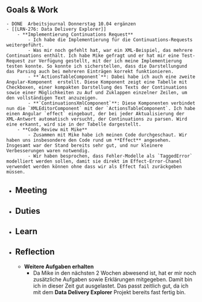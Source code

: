 ## Goals & Work
	- DONE  Arbeitsjournal Donnerstag 10.04 ergänzen
	- [[LRN-276: Data Delivery Explorer]]
		- **Implementierung Continuations Request**
			- Ich habe die Implementierung für die Continuations-Requests weitergeführt.
			- Was mir noch gefehlt hat, war ein XML-Beispiel, das mehrere Continuations enthält. Ich habe Mike gefragt und er hat mir eine Test-Request zur Verfügung gestellt, mit der ich meine Implementierung testen konnte. So konnte ich sicherstellen, dass die Darstellungund das Parsing auch bei mehreren Einträgen korrekt funktionieren.
			- **`ActionsTableComponent`**: Dabei habe ich auch eine zweite Angular-Komponent  erstellt. Diese Komponent zeigt eine Tabelle mit Checkboxen, einer kompakten Darstellung des Texts der Continuations sowie einer Möglichkeiten zu Auf und Zuklappen einzelner Zeilen, um den vollständigen Text anzuzeigen.
			- **`ContinuationsXmlComponent`**: Diese Komponenten verbindet nun die `XMLEditorComponent` mit der `ActionsTableComponent`. Ich habe einen Angular `effect` eingebaut, der bei jeder Aktualisierung der XML-Antwort automatisch versucht, der Continuations zu parsen. Wird eine erkannt, wird sie in der Tabelle dargestellt.
		- **Code Review mit Mike**
			- Zusammen mit Mike habe ich meinen Code durchgeschaut. Wir haben uns insbesondere den Code rund um **Effect** angesehen. Insgesamt war der Stand bereits sehr gut, und nur kleinere Verbesserungen waren notwendig.
			- Wir haben besprochen, dass Fehler-Modelle als `TaggedError` modelliert werden sollen, damit sie direkt im Effect-Error-Chanel verwendet werden können ohne dass wir als Effect fail zuräckgeben müssen.
- ## Meeting
- ## Duties
- ## Learn
- ## Reflection
	- **Weitere Aufgaben erhalten**
		- Da Mike in den nächsten 2 Wochen abwesend ist, hat er mir noch zusätzliche Aufgaben sowie Erklärungen mitgegeben. Damit bin ich in dieser Zeit gut ausgelastet. Das passt zeitlich gut, da ich mit dem **Data Delivery Explorer** Projekt bereits fast fertig bin.